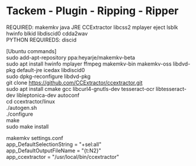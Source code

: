 # Tackem - Plugin - Ripping - Ripper

REQUIRED: makemkv java JRE CCExtractor libcss2 mplayer eject lsblk hwinfo blkid libdiscid0 cdda2wav  
PYTHON REQUIREDS: discid  
  
[Ubuntu commands]  
sudo add-apt-repository ppa:heyarje/makemkv-beta  
sudo apt install hwinfo mplayer ffmpeg makemkv-bin makemkv-oss libdvd-pkg default-jre icedax libdiscid0  
sudo dpkg-reconfigure libdvd-pkg  
git clone https://github.com/CCExtractor/ccextractor.git  
sudo apt install cmake gcc libcurl4-gnutls-dev tesseract-ocr libtesseract-dev libleptonica-dev autoconf  
cd ccextractor/linux  
./autogen.sh  
./configure  
make  
sudo make install  
  
  
makemkv settings.conf  
app_DefaultSelectionString = "+sel:all"  
app_DefaultOutputFileName = "{t:N2}"  
app_ccextractor = "/usr/local/bin/ccextractor"  